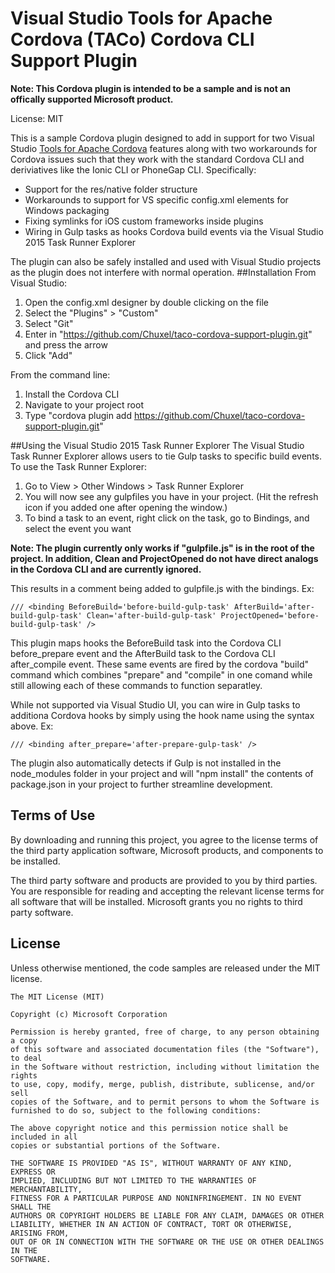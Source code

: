 Visual Studio Tools for Apache Cordova (TACo) Cordova CLI Support Plugin
===============
**Note: This Cordova plugin is intended to be a sample and is not an offically supported Microsoft product.**

License: MIT

This is a sample Cordova plugin designed to add in support for two Visual Studio [Tools for Apache Cordova](http://aka.ms/cordova) features along with two workarounds for Cordova issues such that they work with the standard Cordova CLI and deriviatives like the Ionic CLI or PhoneGap CLI. Specifically:

- Support for the res/native folder structure
- Workarounds to support for VS specific config.xml elements for Windows packaging
- Fixing symlinks for iOS custom frameworks inside plugins
- Wiring in Gulp tasks as hooks Cordova build events via the Visual Studio 2015 Task Runner Explorer

The plugin can also be safely installed and used with Visual Studio projects as the plugin does not interfere with normal operation.
##Installation
From Visual Studio:

1. Open the config.xml designer by double clicking on the file
2. Select the "Plugins" > "Custom"
3. Select "Git"
3. Enter in "https://github.com/Chuxel/taco-cordova-support-plugin.git" and press the arrow
4. Click "Add"

From the command line:

1. Install the Cordova CLI
2. Navigate to your project root
3. Type "cordova plugin add https://github.com/Chuxel/taco-cordova-support-plugin.git"

##Using the Visual Studio 2015 Task Runner Explorer
The Visual Studio Task Runner Explorer allows users to tie Gulp tasks to specific build events. To use the Task Runner Explorer:

1. Go to View > Other Windows > Task Runner Explorer
2. You will now see any gulpfiles you have in your project. (Hit the refresh icon if you added one after opening the window.)
3. To bind a task to an event, right click on the task, go to Bindings, and select the event you want

**Note: The plugin currently only works if "gulpfile.js" is in the root of the project. In addition, Clean and ProjectOpened do not have direct analogs in the Cordova CLI and are currently ignored.**

This results in a comment being added to gulpfile.js with the bindings.  Ex:
~~~~~~~~~~~~~~~~~~~~~~~~~~~~~~~~~~~~~~~~~~~~~~~~~~~~~~~~~~~~~~~~~~~~~~~~~~~~~~~~
/// <binding BeforeBuild='before-build-gulp-task' AfterBuild='after-build-gulp-task' Clean='after-build-gulp-task' ProjectOpened='before-build-gulp-task' />
~~~~~~~~~~~~~~~~~~~~~~~~~~~~~~~~~~~~~~~~~~~~~~~~~~~~~~~~~~~~~~~~~~~~~~~~~~~~~~~~

This plugin maps hooks the BeforeBuild task into the Cordova CLI before\_prepare event and the AfterBuild task to the Cordova CLI after\_compile event.  These same events are fired by the cordova "build" command which combines "prepare" and "compile" in one comand while still allowing each of these commands to function separatley.

While not supported via Visual Studio UI, you can wire in Gulp tasks to additiona Cordova hooks by simply using the hook name using the syntax above. Ex:
~~~~~~~~~~~~~~~~~~~~~~~~~~~~~~~~~~~~~~~~~~~~~~~~~~~~~~~~~~~~~~~~~~~~~~~~~~~~~~~~
/// <binding after_prepare='after-prepare-gulp-task' />
~~~~~~~~~~~~~~~~~~~~~~~~~~~~~~~~~~~~~~~~~~~~~~~~~~~~~~~~~~~~~~~~~~~~~~~~~~~~~~~~

The plugin also automatically detects if Gulp is not installed in the node_modules folder in your project and will "npm install" the contents of package.json in your project to further streamline development.

## Terms of Use
By downloading and running this project, you agree to the license terms of the third party application software, Microsoft products, and components to be installed. 

The third party software and products are provided to you by third parties. You are responsible for reading and accepting the relevant license terms for all software that will be installed. Microsoft grants you no rights to third party software.


## License
Unless otherwise mentioned, the code samples are released under the MIT license.

```
The MIT License (MIT)

Copyright (c) Microsoft Corporation

Permission is hereby granted, free of charge, to any person obtaining a copy
of this software and associated documentation files (the "Software"), to deal
in the Software without restriction, including without limitation the rights
to use, copy, modify, merge, publish, distribute, sublicense, and/or sell
copies of the Software, and to permit persons to whom the Software is
furnished to do so, subject to the following conditions:

The above copyright notice and this permission notice shall be included in all
copies or substantial portions of the Software.

THE SOFTWARE IS PROVIDED "AS IS", WITHOUT WARRANTY OF ANY KIND, EXPRESS OR
IMPLIED, INCLUDING BUT NOT LIMITED TO THE WARRANTIES OF MERCHANTABILITY,
FITNESS FOR A PARTICULAR PURPOSE AND NONINFRINGEMENT. IN NO EVENT SHALL THE
AUTHORS OR COPYRIGHT HOLDERS BE LIABLE FOR ANY CLAIM, DAMAGES OR OTHER
LIABILITY, WHETHER IN AN ACTION OF CONTRACT, TORT OR OTHERWISE, ARISING FROM,
OUT OF OR IN CONNECTION WITH THE SOFTWARE OR THE USE OR OTHER DEALINGS IN THE
SOFTWARE.
```
